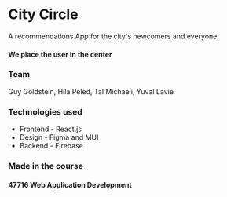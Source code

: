# City Circle

A recommendations App for the city's newcomers and everyone.
#### We place the user in the center

### Team

Guy Goldstein, Hila Peled, Tal Michaeli, Yuval Lavie

### Technologies used
- Frontend - React.js
- Design - Figma and MUI
- Backend - Firebase

### Made in the course 
#### 47716 Web Application Development